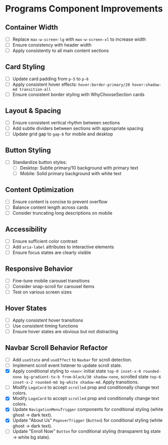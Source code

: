 # Programs Component Improvements

## Container Width

- [ ] Replace `max-w-screen-lg` with `max-w-screen-xl` to increase width
- [ ] Ensure consistency with header width
- [ ] Apply consistently to all main content sections

## Card Styling

- [ ] Update card padding from `p-5` to `p-6`
- [ ] Apply consistent hover effects: `hover:border-primary/20 hover:shadow-md transition-all`
- [ ] Ensure consistent border styling with WhyChooseSection cards

## Layout & Spacing

- [ ] Ensure consistent vertical rhythm between sections
- [ ] Add subtle dividers between sections with appropriate spacing
- [ ] Update grid gap to `gap-6` for mobile and desktop

## Button Styling

- [ ] Standardize button styles:
  - [ ] Desktop: Subtle primary/10 background with primary text
  - [ ] Mobile: Solid primary background with white text

## Content Optimization

- [ ] Ensure content is concise to prevent overflow
- [ ] Balance content length across cards
- [ ] Consider truncating long descriptions on mobile

## Accessibility

- [ ] Ensure sufficient color contrast
- [ ] Add `aria-label` attributes to interactive elements
- [ ] Ensure focus states are clearly visible

## Responsive Behavior

- [ ] Fine-tune mobile carousel transitions
- [ ] Consider snap-scroll for carousel items
- [ ] Test on various screen sizes

## Hover States

- [ ] Apply consistent hover transitions
- [ ] Use consistent timing functions
- [ ] Ensure hover states are obvious but not distracting

## Navbar Scroll Behavior Refactor

- [ ] Add `useState` and `useEffect` to `Navbar` for scroll detection.
- [ ] Implement scroll event listener to update scroll state.
- [x] Apply conditional styling to `<nav>`: initial state `top-0 inset-x-0 rounded-none bg-gradient-to-b from-black/30 shadow-none`, scrolled state `top-6 inset-x-2 rounded-md bg-white shadow-md`. Apply transitions.
- [ ] Modify `LogoCard` to accept `scrolled` prop and conditionally change text colors.
- [x] Modify `LogoCard` to accept `scrolled` prop and conditionally change text colors.
- [x] Update `NavigationMenuTrigger` components for conditional styling (white ghost -> dark text).
- [x] Update "About Us" `PopoverTrigger` (`Button`) for conditional styling (white ghost -> dark text).
- [ ] Update "Enroll Now" `Button` for conditional styling (transparent bg state -> white bg state).

